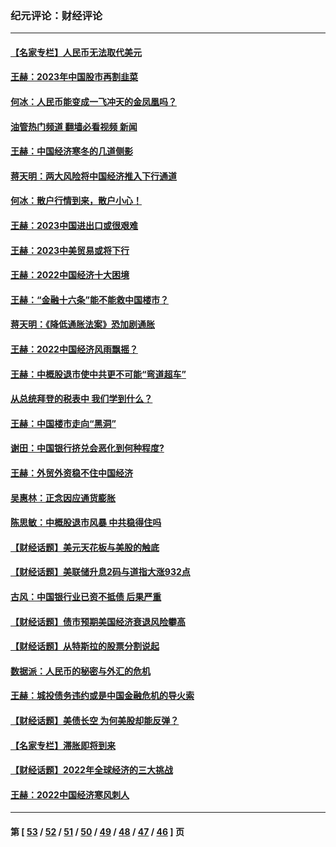 ### 纪元评论：财经评论
---
#### [【名家专栏】人民币无法取代美元](../../pages/nsc1026/n13974270.md?04270330) 
#### [王赫：2023年中国股市再割韭菜](../../pages/nsc1026/n13965334.md?04270330) 
#### [何冰：人民币能变成一飞冲天的金凤凰吗？](../../pages/nsc1026/n13964999.md?04270330) 
#### [油管热门频道 翻墙必看视频 新闻](ok?04270330)
#### [王赫：中国经济寒冬的几道侧影](../../pages/nsc1026/n13932953.md?04270330) 
#### [蒋天明：两大风险将中国经济推入下行通道](../../pages/nsc1026/n13929820.md?04270330) 
#### [何冰：散户行情到来，散户小心！](../../pages/nsc1026/n13928308.md?04270330) 
#### [王赫：2023中国进出口或很艰难](../../pages/nsc1026/n13911515.md?04270330) 
#### [王赫：2023中美贸易或将下行](../../pages/nsc1026/n13899005.md?04270330) 
#### [王赫：2022中国经济十大困境](../../pages/nsc1026/n13883766.md?04270330) 
#### [王赫：“金融十六条”能不能救中国楼市？](../../pages/nsc1026/n13868431.md?04270330) 
#### [蒋天明：《降低通胀法案》恐加剧通胀](../../pages/nsc1026/n13806996.md?04270330) 
#### [王赫：2022中国经济风雨飘摇？](../../pages/nsc1026/n13803207.md?04270330) 
#### [王赫：中概股退市使中共更不可能“弯道超车”](../../pages/nsc1026/n13802858.md?04270330) 
#### [从总统拜登的税表中 我们学到什么？](../../pages/nsc1026/n13773081.md?04270330) 
#### [王赫：中国楼市走向“黑洞”](../../pages/nsc1026/n13770647.md?04270330) 
#### [谢田：中国银行挤兑会恶化到何种程度?](../../pages/nsc1026/n13766965.md?04270330) 
#### [王赫：外贸外资稳不住中国经济](../../pages/nsc1026/n13753933.md?04270330) 
#### [吴惠林：正念因应通货膨胀](../../pages/nsc1026/n13750350.md?04270330) 
#### [陈思敏：中概股退市风暴 中共稳得住吗](../../pages/nsc1026/n13738978.md?04270330) 
#### [【财经话题】美元天花板与美股的触底](../../pages/nsc1026/n13736495.md?04270330) 
#### [【财经话题】美联储升息2码与道指大涨932点](../../pages/nsc1026/n13727377.md?04270330) 
#### [古风：中国银行业已资不抵债 后果严重](../../pages/nsc1026/n13726111.md?04270330) 
#### [【财经话题】债市预期美国经济衰退风险攀高](../../pages/nsc1026/n13698043.md?04270330) 
#### [【财经话题】从特斯拉的股票分割说起](../../pages/nsc1026/n13679733.md?04270330) 
#### [数据派：人民币的秘密与外汇的危机](../../pages/nsc1026/n13667092.md?04270330) 
#### [王赫：城投债务违约或是中国金融危机的导火索](../../pages/nsc1026/n13665322.md?04270330) 
#### [【财经话题】美债长空 为何美股却能反弹？](../../pages/nsc1026/n13665895.md?04270330) 
#### [【名家专栏】滞胀即将到来](../../pages/nsc1026/n13658171.md?04270330) 
#### [【财经话题】2022年全球经济的三大挑战](../../pages/nsc1026/n13654423.md?04270330) 
#### [王赫：2022中国经济寒风刺人](../../pages/nsc1026/n13651403.md?04270330) 

---
#### 第 [ [53](./53.md?04270330) / [52](./52.md?04270330) / [51](./51.md?04270330) / [50](./50.md?04270330) / [49](./49.md?04270330) / [48](./48.md?04270330) / [47](./47.md?04270330) / [46](./46.md?04270330) ] 页

